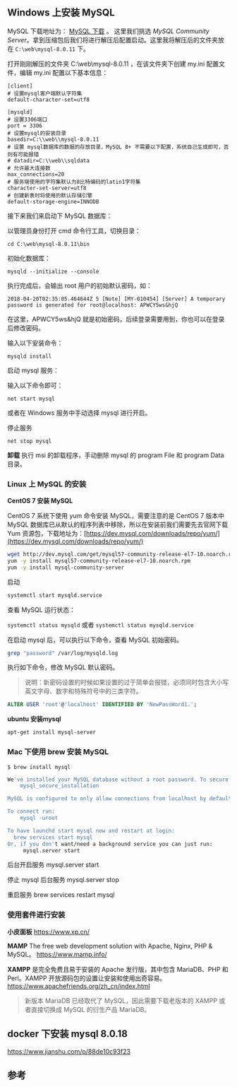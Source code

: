 ## Windows 上安装 MySQL

MySQL 下载地址为： [MySQL 下载](https://dev.mysql.com/downloads/mysql/) 。 这里我们挑选 *MySQL Community Server*。拿到压缩包后我们将进行解压后配置启动。这里我将解压后的文件夹放在 `C:\web\mysql-8.0.11` 下。

打开刚刚解压的文件夹 C:\web\mysql-8.0.11 ，在该文件夹下创建 my.ini 配置文件，编辑 my.ini 配置以下基本信息：

```
[client]
# 设置mysql客户端默认字符集
default-character-set=utf8
 
[mysqld]
# 设置3306端口
port = 3306
# 设置mysql的安装目录
basedir=C:\\web\\mysql-8.0.11
# 设置 mysql数据库的数据的存放目录，MySQL 8+ 不需要以下配置，系统自己生成即可，否则有可能报错
# datadir=C:\\web\\sqldata
# 允许最大连接数
max_connections=20
# 服务端使用的字符集默认为8比特编码的latin1字符集
character-set-server=utf8
# 创建新表时将使用的默认存储引擎
default-storage-engine=INNODB
```

接下来我们来启动下 MySQL 数据库：

以管理员身份打开 cmd 命令行工具，切换目录：
```
cd C:\web\mysql-8.0.11\bin
```
初始化数据库：
```
mysqld --initialize --console
```
执行完成后，会输出 root 用户的初始默认密码，如：

```
2018-04-20T02:35:05.464644Z 5 [Note] [MY-010454] [Server] A temporary password is generated for root@localhost: APWCY5ws&hjQ
```
在这里，APWCY5ws&hjQ 就是初始密码，后续登录需要用到，你也可以在登录后修改密码。

输入以下安装命令：
```
mysqld install
```

启动 mysql 服务：

输入以下命令即可：
```
net start mysql
```

或者在 Windows 服务中手动选择 mysql 进行开启。

停止服务
```
net stop mysql
```

**卸载**
执行 msi 的卸载程序，手动删除 mysql 的 program File 和 program Data 目录。

### Linux 上 MySQL 的安装

**CentOS 7 安装 MySQL**

CentOS 7 系统下使用 yum 命令安装 MySQL，需要注意的是 CentOS 7 版本中 MySQL 数据库已从默认的程序列表中移除，所以在安装前我们需要先去官网下载 Yum 资源包，下载地址为：[https://dev.mysql.com/downloads/repo/yum/](https://dev.mysql.com/downloads/repo/yum/)

```bash
wget http://dev.mysql.com/get/mysql57-community-release-el7-10.noarch.rpm
yum -y install mysql57-community-release-el7-10.noarch.rpm
yum -y install mysql-community-server
```

启动
```bash
systemctl start mysqld.service
```

查看 MySQL 运行状态：

`systemctl status mysqld` 或者 `systemctl status mysqld.service`

在启动 mysql 后，可以执行以下命令，查看 MySQL 初始密码。

```bash
grep "password" /var/log/mysqld.log
```

执行如下命令，修改 MySQL 默认密码。

> 说明：新密码设置的时候如果设置的过于简单会报错，必须同时包含大小写英文字母、数字和特殊符号中的三类字符。

```sql
ALTER USER 'root'@'localhost' IDENTIFIED BY 'NewPassWord1.';
```

**ubuntu 安装mysql**
```bash
apt-get install mysql-server
```

### Mac 下使用 brew 安装 MySQL

```
$ brew install mysql
```

```bash
We've installed your MySQL database without a root password. To secure it run:
    mysql_secure_installation

MySQL is configured to only allow connections from localhost by default

To connect run:
    mysql -uroot

To have launchd start mysql now and restart at login:
  brew services start mysql
Or, if you don't want/need a background service you can just run:
     mysql.server start
```

后台开启服务
mysql.server start

停止 mysql 后台服务
mysql.server stop

重启服务
brew services restart mysql

### 使用套件进行安装

**小皮面板**
https://www.xp.cn/

**MAMP**
The free web development solution with Apache, Nginx, PHP & MySQL。
https://www.mamp.info/

**XAMPP**
是完全免费且易于安装的 Apache 发行版，其中包含 MariaDB、PHP 和 Perl。XAMPP 开放源码包的设置让安装和使用出奇容易。
https://www.apachefriends.org/zh_cn/index.html

> 新版本 MariaDB 已经取代了 MySQL，因此需要下载老版本的 XAMPP 或者直接切换成 MySQL 的衍生产品 MariaDB。

## docker 下安装 mysql 8.0.18

https://www.jianshu.com/p/88de10c93f23

## 参考


